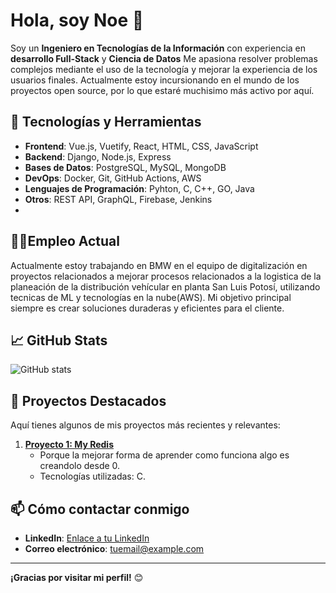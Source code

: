 # Hola, soy Noe 👋

Soy un **Ingeniero en Tecnologías de la Información** con experiencia en **desarrollo Full-Stack** y **Ciencia de Datos** Me apasiona resolver problemas complejos mediante el uso de la tecnología y mejorar la experiencia de los usuarios finales.
Actualmente estoy incursionando en el mundo de los proyectos open source, por lo que estaré muchisimo más activo por aquí.

## 🔧 Tecnologías y Herramientas

- **Frontend**: Vue.js, Vuetify, React, HTML, CSS, JavaScript
- **Backend**: Django, Node.js, Express
- **Bases de Datos**: PostgreSQL, MySQL, MongoDB
- **DevOps**: Docker, Git, GitHub Actions, AWS
- **Lenguajes de Programación**: Pyhton, C, C++, GO, Java
- **Otros**: REST API, GraphQL, Firebase, Jenkins
- 
## 👨‍🏭Empleo Actual

Actualmente estoy trabajando en BMW en el equipo de digitalización en proyectos relacionados a mejorar procesos relacionados a la logistica de la planeación de la distribución vehícular en planta San Luis Potosí, utilizando tecnicas de ML y tecnologías en la nube(AWS). Mi objetivo principal siempre es crear soluciones duraderas y eficientes para el cliente.

## 📈 GitHub Stats

![GitHub stats](https://github-readme-stats.vercel.app/api?username=LiceagaN&show_icons=true&hide_title=true&hide=prs&count_private=true&theme=radical)

## 🚀 Proyectos Destacados

Aquí tienes algunos de mis proyectos más recientes y relevantes:

1. **[Proyecto 1: My Redis](https://github.com/LiceagaN/myredis)**
   - Porque la mejorar forma de aprender como funciona algo es creandolo desde 0.
   - Tecnologías utilizadas: C.

## 📫 Cómo contactar conmigo

- **LinkedIn**: [Enlace a tu LinkedIn](www.linkedin.com/in/noe-liceaga-051b6523a)
- **Correo electrónico**: [tuemail@example.com](mailto:nliceagar@gmail.com)

---

**¡Gracias por visitar mi perfil!** 😊
